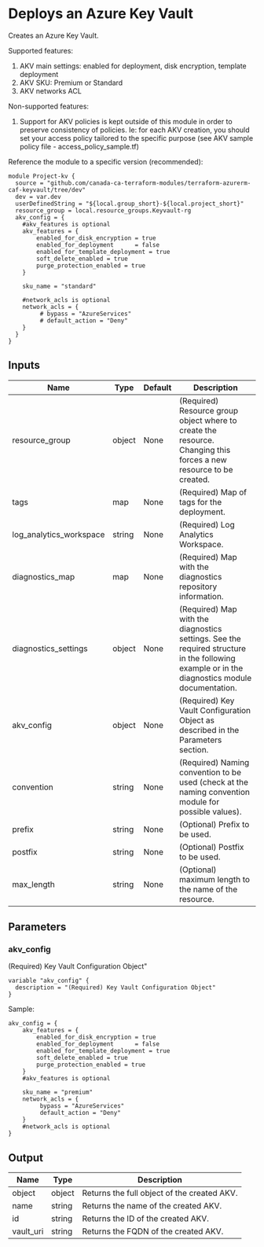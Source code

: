 # Deploys an Azure Key Vault

Creates an Azure Key Vault.

Supported features:

1. AKV main settings: enabled for deployment, disk encryption, template deployment
2. AKV SKU: Premium or Standard
3. AKV networks ACL

Non-supported features:

1. Support for AKV policies is kept outside of this module in order to preserve consistency of policies. Ie: for each AKV creation, you should set your access policy tailored to the specific purpose (see AKV sample policy file - access_policy_sample.tf)

Reference the module to a specific version (recommended):

```hcl
module Project-kv {
  source = "github.com/canada-ca-terraform-modules/terraform-azurerm-caf-keyvault/tree/dev"
  dev = var.dev
  userDefinedString = "${local.group_short}-${local.project_short}"
  resource_group = local.resource_groups.Keyvault-rg
  akv_config = {
    #akv_features is optional
    akv_features = {
        enabled_for_disk_encryption = true
        enabled_for_deployment      = false
        enabled_for_template_deployment = true
        soft_delete_enabled = true
        purge_protection_enabled = true
    }

    sku_name = "standard"
    
    #network_acls is optional
    network_acls = {
         # bypass = "AzureServices"
         # default_action = "Deny"
    }
  }
}
```

## Inputs

| Name                    | Type   | Default | Description                                                                                                                                   |
| ----------------------- | ------ | ------- | --------------------------------------------------------------------------------------------------------------------------------------------- |
| resource_group     | object | None    | (Required) Resource group object where to create the resource. Changing this forces a new resource to be created.                        |
| tags                    | map    | None    | (Required) Map of tags for the deployment.                                                                                                    |
| log_analytics_workspace | string | None    | (Required) Log Analytics Workspace.                                                                                                           |
| diagnostics_map         | map    | None    | (Required) Map with the diagnostics repository information.                                                                                   |
| diagnostics_settings    | object | None    | (Required) Map with the diagnostics settings. See the required structure in the following example or in the diagnostics module documentation. |
| akv_config              | object | None    | (Required) Key Vault Configuration Object as described in the Parameters section.                                                             |
| convention              | string | None    | (Required) Naming convention to be used (check at the naming convention module for possible values).                                          |
| prefix                  | string | None    | (Optional) Prefix to be used.                                                                                                                 |
| postfix                 | string | None    | (Optional) Postfix to be used.                                                                                                                |
| max_length              | string | None    | (Optional) maximum length to the name of the resource.                                                                                        |

## Parameters
### akv_config

(Required) Key Vault Configuration Object"

```hcl
variable "akv_config" {
  description = "(Required) Key Vault Configuration Object"
}
```

Sample:

```hcl
akv_config = {
    akv_features = {
        enabled_for_disk_encryption = true
        enabled_for_deployment      = false
        enabled_for_template_deployment = true
        soft_delete_enabled = true
        purge_protection_enabled = true
    }
    #akv_features is optional

    sku_name = "premium"
    network_acls = {
         bypass = "AzureServices"
         default_action = "Deny"
    }
    #network_acls is optional
}
```

## Output

| Name      | Type   | Description                                 |
| --------- | ------ | ------------------------------------------- |
| object    | object | Returns the full object of the created AKV. |
| name      | string | Returns the name of the created AKV.        |
| id        | string | Returns the ID of the created AKV.          |
| vault_uri | string | Returns the FQDN of the created AKV.        |
